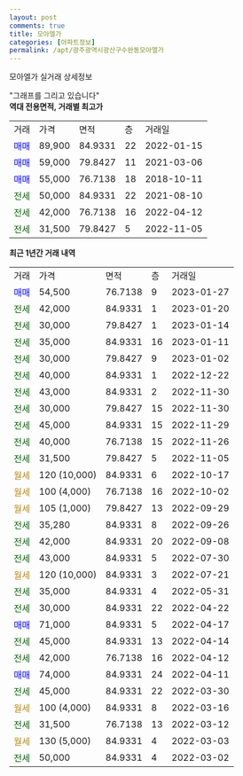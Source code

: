 ```yaml
---
layout: post
comments: true
title: 모아엘가
categories: [아파트정보]
permalink: /apt/광주광역시광산구수완동모아엘가
---
```


모아엘가 실거래 상세정보

<script type="text/javascript">
  google.charts.load('current', {'packages':['line', 'corechart']});
  google.charts.setOnLoadCallback(drawChart);

  function drawChart() {
    var data = new google.visualization.DataTable();
    data.addColumn('date', '거래일');
    data.addColumn('number', "매매");
    data.addColumn('number', "전세");
    data.addColumn('number', "전매");

    data.addRows([[new Date(Date.parse("2023-01-27")), 54500, null, null], [new Date(Date.parse("2023-01-20")), null, 42000, null], [new Date(Date.parse("2023-01-14")), null, 30000, null], [new Date(Date.parse("2023-01-11")), null, 35000, null], [new Date(Date.parse("2023-01-02")), null, 30000, null], [new Date(Date.parse("2022-12-22")), null, 40000, null], [new Date(Date.parse("2022-11-30")), null, 43000, null], [new Date(Date.parse("2022-11-30")), null, 30000, null], [new Date(Date.parse("2022-11-29")), null, 45000, null], [new Date(Date.parse("2022-11-26")), null, 40000, null], [new Date(Date.parse("2022-11-05")), null, 31500, null], [new Date(Date.parse("2022-10-17")), null, null, null], [new Date(Date.parse("2022-10-02")), null, null, null], [new Date(Date.parse("2022-09-29")), null, null, null], [new Date(Date.parse("2022-09-26")), null, 35280, null], [new Date(Date.parse("2022-09-08")), null, 42000, null], [new Date(Date.parse("2022-07-30")), null, 43000, null], [new Date(Date.parse("2022-07-21")), null, null, null], [new Date(Date.parse("2022-05-31")), null, 35000, null], [new Date(Date.parse("2022-04-22")), null, 30000, null], [new Date(Date.parse("2022-04-17")), 71000, null, null], [new Date(Date.parse("2022-04-14")), null, 45000, null], [new Date(Date.parse("2022-04-12")), null, 42000, null], [new Date(Date.parse("2022-04-11")), 74000, null, null], [new Date(Date.parse("2022-03-30")), null, 45000, null], [new Date(Date.parse("2022-03-16")), null, null, null], [new Date(Date.parse("2022-03-12")), null, 31500, null], [new Date(Date.parse("2022-03-03")), null, null, null], [new Date(Date.parse("2022-03-02")), null, 50000, null]]);

    var options = {
      hAxis: {
        format: 'yyyy/MM/dd'
      },    
      lineWidth: 0,
      pointsVisible: true,    
      title: '최근 1년간 유형별 실거래가 분포',
      legend: { position: 'bottom' }
    };

    var formatter = new google.visualization.NumberFormat({pattern:'###,###'} );
    formatter.format(data, 1);
    formatter.format(data, 2);
    
    setTimeout(function() {
        var chart = new google.visualization.LineChart(document.getElementById('columnchart_material'));
        chart.draw(data, (options));
        document.getElementById('loading').style.display = 'none';
    }, 200);
  }
</script>


<div id="loading" style="z-index:20; display: block; margin-left: 0px">"그래프를 그리고 있습니다"</div>
<div id="columnchart_material" style="width: 95%; margin-left: 0px; display: block"></div>
<!-- contents start -->
<b>역대 전용면적, 거래별 최고가</b>
<table class="sortable">
    <tr>
      <td>거래</td>
      <td>가격</td>
      <td>면적</td>
      <td>층</td>
      <td>거래일</td>
    </tr>
        <tr>
          <td><a style="color: blue">매매</a></td>
          <td>89,900</td>
          <td>84.9331</td>
          <td>22</td>
          <td>2022-01-15</td>
        </tr>            <tr>
          <td><a style="color: blue">매매</a></td>
          <td>59,000</td>
          <td>79.8427</td>
          <td>11</td>
          <td>2021-03-06</td>
        </tr>            <tr>
          <td><a style="color: blue">매매</a></td>
          <td>55,000</td>
          <td>76.7138</td>
          <td>18</td>
          <td>2018-10-11</td>
        </tr>        
        <tr>
              <td><a style="color: darkgreen">전세</a></td>
              <td>50,000</td>
              <td>84.9331</td>
              <td>22</td>
              <td>2021-08-10</td>
            </tr>            <tr>
              <td><a style="color: darkgreen">전세</a></td>
              <td>42,000</td>
              <td>76.7138</td>
              <td>16</td>
              <td>2022-04-12</td>
            </tr>            <tr>
              <td><a style="color: darkgreen">전세</a></td>
              <td>31,500</td>
              <td>79.8427</td>
              <td>5</td>
              <td>2022-11-05</td>
            </tr>        
    
</table>

<b>최근 1년간 거래 내역</b>

<table class="sortable">
    <tr>
      <td>거래</td>
      <td>가격</td>
      <td>면적</td>
      <td>층</td>
      <td>거래일</td>
    </tr>
    <tr>
      <td><a style="color: blue">매매</a></td>
      <td>54,500</td>
      <td>76.7138</td>
      <td>9</td>
      <td>2023-01-27</td>
    </tr>          <tr>
      <td><a style="color: darkgreen">전세</a></td>
      <td>42,000</td>
      <td>84.9331</td>
      <td>1</td>
      <td>2023-01-20</td>
    </tr>          <tr>
      <td><a style="color: darkgreen">전세</a></td>
      <td>30,000</td>
      <td>79.8427</td>
      <td>1</td>
      <td>2023-01-14</td>
    </tr>          <tr>
      <td><a style="color: darkgreen">전세</a></td>
      <td>35,000</td>
      <td>84.9331</td>
      <td>16</td>
      <td>2023-01-11</td>
    </tr>          <tr>
      <td><a style="color: darkgreen">전세</a></td>
      <td>30,000</td>
      <td>79.8427</td>
      <td>9</td>
      <td>2023-01-02</td>
    </tr>          <tr>
      <td><a style="color: darkgreen">전세</a></td>
      <td>40,000</td>
      <td>84.9331</td>
      <td>1</td>
      <td>2022-12-22</td>
    </tr>          <tr>
      <td><a style="color: darkgreen">전세</a></td>
      <td>43,000</td>
      <td>84.9331</td>
      <td>2</td>
      <td>2022-11-30</td>
    </tr>          <tr>
      <td><a style="color: darkgreen">전세</a></td>
      <td>30,000</td>
      <td>79.8427</td>
      <td>15</td>
      <td>2022-11-30</td>
    </tr>          <tr>
      <td><a style="color: darkgreen">전세</a></td>
      <td>45,000</td>
      <td>84.9331</td>
      <td>15</td>
      <td>2022-11-29</td>
    </tr>          <tr>
      <td><a style="color: darkgreen">전세</a></td>
      <td>40,000</td>
      <td>76.7138</td>
      <td>15</td>
      <td>2022-11-26</td>
    </tr>          <tr>
      <td><a style="color: darkgreen">전세</a></td>
      <td>31,500</td>
      <td>79.8427</td>
      <td>5</td>
      <td>2022-11-05</td>
    </tr>          <tr>
      <td><a style="color: darkgoldenrod">월세</a></td>
      <td>120 (10,000)</td>
      <td>84.9331</td>
      <td>6</td>
      <td>2022-10-17</td>
    </tr>          <tr>
      <td><a style="color: darkgoldenrod">월세</a></td>
      <td>100 (4,000)</td>
      <td>76.7138</td>
      <td>16</td>
      <td>2022-10-02</td>
    </tr>          <tr>
      <td><a style="color: darkgoldenrod">월세</a></td>
      <td>105 (1,000)</td>
      <td>79.8427</td>
      <td>13</td>
      <td>2022-09-29</td>
    </tr>          <tr>
      <td><a style="color: darkgreen">전세</a></td>
      <td>35,280</td>
      <td>84.9331</td>
      <td>8</td>
      <td>2022-09-26</td>
    </tr>          <tr>
      <td><a style="color: darkgreen">전세</a></td>
      <td>42,000</td>
      <td>84.9331</td>
      <td>20</td>
      <td>2022-09-08</td>
    </tr>          <tr>
      <td><a style="color: darkgreen">전세</a></td>
      <td>43,000</td>
      <td>84.9331</td>
      <td>5</td>
      <td>2022-07-30</td>
    </tr>          <tr>
      <td><a style="color: darkgoldenrod">월세</a></td>
      <td>120 (10,000)</td>
      <td>84.9331</td>
      <td>3</td>
      <td>2022-07-21</td>
    </tr>          <tr>
      <td><a style="color: darkgreen">전세</a></td>
      <td>35,000</td>
      <td>84.9331</td>
      <td>4</td>
      <td>2022-05-31</td>
    </tr>          <tr>
      <td><a style="color: darkgreen">전세</a></td>
      <td>30,000</td>
      <td>84.9331</td>
      <td>22</td>
      <td>2022-04-22</td>
    </tr>          <tr>
      <td><a style="color: blue">매매</a></td>
      <td>71,000</td>
      <td>84.9331</td>
      <td>5</td>
      <td>2022-04-17</td>
    </tr>          <tr>
      <td><a style="color: darkgreen">전세</a></td>
      <td>45,000</td>
      <td>84.9331</td>
      <td>13</td>
      <td>2022-04-14</td>
    </tr>          <tr>
      <td><a style="color: darkgreen">전세</a></td>
      <td>42,000</td>
      <td>76.7138</td>
      <td>16</td>
      <td>2022-04-12</td>
    </tr>          <tr>
      <td><a style="color: blue">매매</a></td>
      <td>74,000</td>
      <td>84.9331</td>
      <td>24</td>
      <td>2022-04-11</td>
    </tr>          <tr>
      <td><a style="color: darkgreen">전세</a></td>
      <td>45,000</td>
      <td>84.9331</td>
      <td>22</td>
      <td>2022-03-30</td>
    </tr>          <tr>
      <td><a style="color: darkgoldenrod">월세</a></td>
      <td>100 (4,000)</td>
      <td>84.9331</td>
      <td>8</td>
      <td>2022-03-16</td>
    </tr>          <tr>
      <td><a style="color: darkgreen">전세</a></td>
      <td>31,500</td>
      <td>76.7138</td>
      <td>13</td>
      <td>2022-03-12</td>
    </tr>          <tr>
      <td><a style="color: darkgoldenrod">월세</a></td>
      <td>130 (5,000)</td>
      <td>84.9331</td>
      <td>4</td>
      <td>2022-03-03</td>
    </tr>          <tr>
      <td><a style="color: darkgreen">전세</a></td>
      <td>50,000</td>
      <td>84.9331</td>
      <td>4</td>
      <td>2022-03-02</td>
    </tr>      </table>
<!-- contents end -->    

